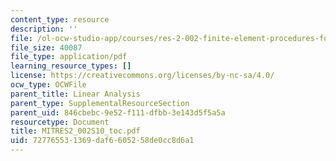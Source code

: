 ```yaml
---
content_type: resource
description: ''
file: /ol-ocw-studio-app/courses/res-2-002-finite-element-procedures-for-solids-and-structures-spring-2010/727765531369daf6605258de0cc8d6a1_MITRES2_002S10_toc.pdf
file_size: 40087
file_type: application/pdf
learning_resource_types: []
license: https://creativecommons.org/licenses/by-nc-sa/4.0/
ocw_type: OCWFile
parent_title: Linear Analysis
parent_type: SupplementalResourceSection
parent_uid: 846cbebc-9e52-f111-dfbb-3e143d5f5a5a
resourcetype: Document
title: MITRES2_002S10_toc.pdf
uid: 72776553-1369-daf6-6052-58de0cc8d6a1
---
```

